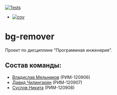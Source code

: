 [![Tests](https://github.com/whatisloveam/bg-remover/tree/main/.github/workflows/python-app.yml/badge.svg)](https://github.com/whatisloveam/bg-remover/tree/main/.github/workflows/python-app.yml)

+ [![cov](https://github.com/whatisloveam/bg-remover/tree/main/.github/workflows/badges/coverage.svg)](https://github.com/whatisloveam/bg-remover/tree/main/.github/workflows/python-app.yml)

# bg-remover
Проект по дисциплине "Программная инженерия".

## Состав команды:
* [Владислав Мельников](https://github.com/whatisloveam) (РИМ-120906)
* [Давид Чилингарян](https://github.com/DavidChili34) (РИМ-120907)
* [Суслов Никита](https://github.com/SSLV90) (РИМ-120908)